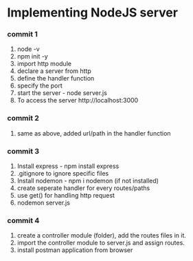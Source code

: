 # Implementing NodeJS server 
### commit 1
1. node -v
2. npm init -y
3. import http module
4. declare a server from http
5. define the handler function
6. specify the port
7. start the server - node server.js
8. To access the server http://localhost:3000

### commit 2
1. same as above, added url/path in the handler function

### commit 3
1. Install express - npm install express
2. .gitignore to ignore specific files
3. Install nodemon - npm i nodemon (if not installed)
4. create seperate handler for every routes/paths
5. use get() for handling http request
6. nodemon server.js

### commit 4
1. create a controller module (folder), add the routes files in it.
2. import the controller module to server.js and assign routes.
3. install postman application from browser